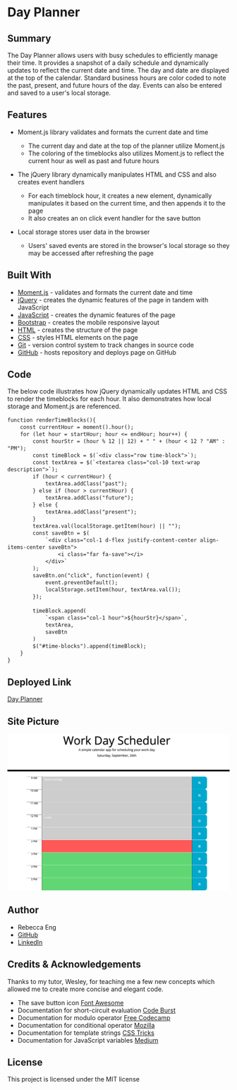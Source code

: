# Day Planner

## Summary
The Day Planner allows users with busy schedules to efficiently manage their time. It provides a snapshot of a daily schedule and dynamically updates to reflect the current date and time. The day and date are displayed at the top of the calendar. Standard business hours are color coded to note the past, present, and future hours of the day. Events can also be entered and saved to a user's local storage. 

## Features
* Moment.js library validates and formats the current date and time
    * The current day and date at the top of the planner utilize Moment.js
    * The coloring of the timeblocks also utilizes Moment.js to reflect the current hour as well as past and future hours

* The jQuery library dynamically manipulates HTML and CSS and also creates event handlers
    * For each timeblock hour, it creates a new element, dynamically manipulates it based on the current time, and then appends it to the page
    * It also creates an on click event handler for the save button

* Local storage stores user data in the browser
    * Users' saved events are stored in the browser's local storage so they may be accessed after refreshing the page

## Built With
* [Moment.js](https://momentjs.com/) - validates and formats the current date and time
* [jQuery](https://jquery.com/) - creates the dynamic features of the page in tandem with JavaScript
* [JavaScript](https://www.javascript.com/) - creates the dynamic features of the page
* [Bootstrap](https://getbootstrap.com/) - creates the mobile responsive layout
* [HTML](https://developer.mozilla.org/en-US/docs/Web/HTML) - creates the structure of the page
* [CSS](https://developer.mozilla.org/en-US/docs/Web/CSS) - styles HTML elements on the page
* [Git](https://git-scm.com/) - version control system to track changes in source code
* [GitHub](https://github.com/) - hosts repository and deploys page on GitHub

## Code
The below code illustrates how jQuery dynamically updates HTML and CSS to render the timeblocks for each hour. It also demonstrates how local storage and Moment.js are referenced.

    function renderTimeBlocks(){
        const currentHour = moment().hour();
        for (let hour = startHour; hour <= endHour; hour++) {
            const hourStr = (hour % 12 || 12) + " " + (hour < 12 ? "AM" : "PM");
            const timeBlock = $(`<div class="row time-block">`);
            const textArea = $(`<textarea class="col-10 text-wrap description">`);
            if (hour < currentHour) {
                textArea.addClass("past");
            } else if (hour > currentHour) {
                textArea.addClass("future");
            } else {
                textArea.addClass("present");
            }
            textArea.val(localStorage.getItem(hour) || "");
            const saveBtn = $(
                `<div class="col-1 d-flex justify-content-center align-items-center saveBtn">
                    <i class="far fa-save"></i>
                </div>`
            );
            saveBtn.on("click", function(event) {
                event.preventDefault();
                localStorage.setItem(hour, textArea.val());
            });

            timeBlock.append(
                `<span class="col-1 hour">${hourStr}</span>`,
                textArea,
                saveBtn
            )
            $("#time-blocks").append(timeBlock);
        }
    }

## Deployed Link
[Day Planner](https://engrebecca.github.io/day-planner/)

## Site Picture
![Day Planner Image](Assets/DayPlanner.png)

## Author
* Rebecca Eng
* [GitHub](https://github.com/engrebecca)
* [LinkedIn](https://www.linkedin.com/in/engrebecca/)

## Credits & Acknowledgements
Thanks to my tutor, Wesley, for teaching me a few new concepts which allowed me to create more concise and elegant code.
* The save button icon [Font Awesome](https://fontawesome.com/icons/save?style=regular)
* Documentation for short-circuit evaluation [Code Burst](https://codeburst.io/javascript-what-is-short-circuit-evaluation-ff22b2f5608c)
* Documentation for modulo operator [Free Codecamp](https://www.freecodecamp.org/news/the-python-modulo-operator-what-does-the-symbol-mean-in-python-solved/)
* Documentation for conditional operator [Mozilla](https://developer.mozilla.org/en-US/docs/Web/JavaScript/Reference/Operators/Conditional_Operator)
* Documentation for template strings [CSS Tricks](https://css-tricks.com/template-literals/)
* Documentation for JavaScript variables [Medium](https://medium.com/javascript-scene/javascript-es6-var-let-or-const-ba58b8dcde75)

## License
This project is licensed under the MIT license